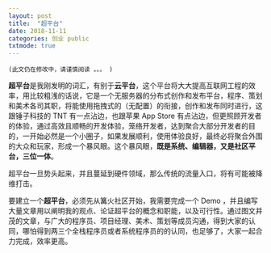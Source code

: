 ```yaml
---
layout: post
title:  "超平台"
date: 2018-11-11
categories: 创业 public
txtmode: true
---
```


`(此文仍在修改中，请谨慎阅读 。。。 )`

**超平台**是我刚发明的词汇，有别于**云平台**，这个平台将大大提高互联网工程的效率，用比较粗浅的话说，它是一个无服务器的分布式创作和发布平台，程序、策划和美术各司其职，将能使用拖拽式的（无配置）的衔接，创作和发布同时进行，这跟锤子科技的 TNT 有一点沾边，也跟苹果 App Store 有点沾边，但更照顾开发者的体验，通过高效且顺畅的开发体验，笼络开发者，达到聚合大部分开发者的目的，一开始必然是一个小圈子，如果发展顺利，使用体验良好，最终必将聚合外围的大众和玩家，形成一个暴风眼。这个暴风眼，**既是系统、编辑器，又是社区平台，三位一体**。

超平台一旦势头起来，并且蔓延到硬件领域，那么传统的流量入口，将有可能被降维打击。

要建立一个**超平台**，必须先从篝火社区开始，我需要完成一个 Demo ，并且编写大量文章用以阐明我的观点、论证超平台的概念和职能，以及可行性。通过图文并茂的文章，与广大的程序员、项目经理、美术、策划等成员沟通，得到大家的认同，哪怕得到两三个全栈程序员或者系统程序员的的认同，也足够了，大家一起合力完成，效率更高。

